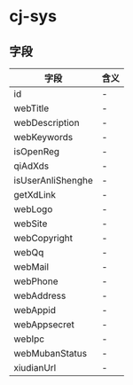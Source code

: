 # cj-sys

## 字段

字段                | 含义
----------------- | --
id                | -
webTitle          | -
webDescription    | -
webKeywords       | -
isOpenReg         | -
qiAdXds           | -
isUserAnliShenghe | -
getXdLink         | -
webLogo           | -
webSite           | -
webCopyright      | -
webQq             | -
webMail           | -
webPhone          | -
webAddress        | -
webAppid          | -
webAppsecret      | -
webIpc            | -
webMubanStatus    | -
xiudianUrl        | -

